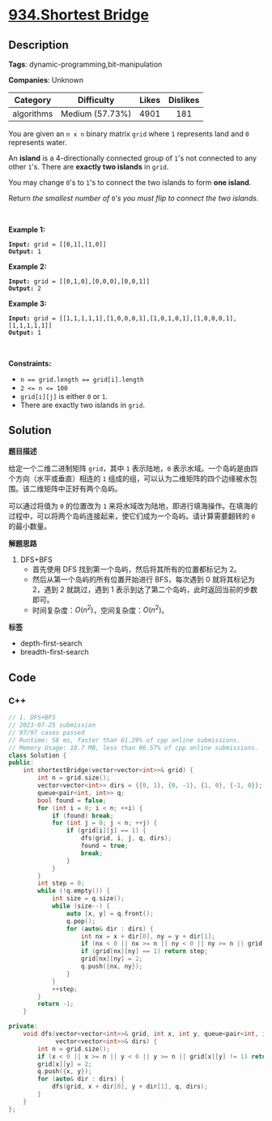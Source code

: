 # [934.Shortest Bridge](https://leetcode.com/problems/shortest-bridge/description/)

## Description

**Tags**: dynamic-programming,bit-manipulation

**Companies**: Unknown

|  Category  |   Difficulty    | Likes | Dislikes |
| :--------: | :-------------: | :---: | :------: |
| algorithms | Medium (57.73%) | 4901  |   181    |

<p>You are given an <code>n x n</code> binary matrix <code>grid</code> where <code>1</code> represents land and <code>0</code> represents water.</p>
<p>An <strong>island</strong> is a 4-directionally connected group of <code>1</code>&#39;s not connected to any other <code>1</code>&#39;s. There are <strong>exactly two islands</strong> in <code>grid</code>.</p>
<p>You may change <code>0</code>&#39;s to <code>1</code>&#39;s to connect the two islands to form <strong>one island</strong>.</p>
<p>Return <em>the smallest number of </em><code>0</code><em>&#39;s you must flip to connect the two islands</em>.</p>
<p>&nbsp;</p>
<p><strong class="example">Example 1:</strong></p>
<pre><code><strong>Input:</strong> grid = [[0,1],[1,0]]
<strong>Output:</strong> 1</code></pre>
<p><strong class="example">Example 2:</strong></p>
<pre><code><strong>Input:</strong> grid = [[0,1,0],[0,0,0],[0,0,1]]
<strong>Output:</strong> 2</code></pre>
<p><strong class="example">Example 3:</strong></p>
<pre><code><strong>Input:</strong> grid = [[1,1,1,1,1],[1,0,0,0,1],[1,0,1,0,1],[1,0,0,0,1],[1,1,1,1,1]]
<strong>Output:</strong> 1</code></pre>
<p>&nbsp;</p>
<p><strong>Constraints:</strong></p>
<ul>
  <li><code>n == grid.length == grid[i].length</code></li>
  <li><code>2 &lt;= n &lt;= 100</code></li>
  <li><code>grid[i][j]</code> is either <code>0</code> or <code>1</code>.</li>
  <li>There are exactly two islands in <code>grid</code>.</li>
</ul>

## Solution

**题目描述**

给定一个二维二进制矩阵 `grid`，其中 `1` 表示陆地，`0` 表示水域。一个岛屿是由四个方向（水平或垂直）相连的 `1` 组成的组，可以认为二维矩阵的四个边缘被水包围。该二维矩阵中正好有两个岛屿。

可以通过将值为 `0` 的位置改为 `1` 来将水域改为陆地，即进行填海操作。在填海的过程中，可以将两个岛屿连接起来，使它们成为一个岛屿。请计算需要翻转的 `0` 的最小数量。

**解题思路**

1. DFS+BFS
   - 首先使用 DFS 找到第一个岛屿，然后将其所有的位置都标记为 2。
   - 然后从第一个岛屿的所有位置开始进行 BFS，每次遇到 0 就将其标记为 2，遇到 2 就跳过，遇到 1 表示到达了第二个岛屿，此时返回当前的步数即可。
   - 时间复杂度：$O(n^2)$，空间复杂度：$O(n^2)$。

**标签**

- depth-first-search
- breadth-first-search

<!-- code start -->
## Code

### C++

```cpp
// 1. DFS+BFS
// 2023-07-25 submission
// 97/97 cases passed
// Runtime: 58 ms, faster than 61.29% of cpp online submissions.
// Memory Usage: 18.7 MB, less than 86.57% of cpp online submissions.
class Solution {
public:
    int shortestBridge(vector<vector<int>>& grid) {
        int n = grid.size();
        vector<vector<int>> dirs = {{0, 1}, {0, -1}, {1, 0}, {-1, 0}};
        queue<pair<int, int>> q;
        bool found = false;
        for (int i = 0; i < n; ++i) {
            if (found) break;
            for (int j = 0; j < n; ++j) {
                if (grid[i][j] == 1) {
                    dfs(grid, i, j, q, dirs);
                    found = true;
                    break;
                }
            }
        }
        int step = 0;
        while (!q.empty()) {
            int size = q.size();
            while (size--) {
                auto [x, y] = q.front();
                q.pop();
                for (auto& dir : dirs) {
                    int nx = x + dir[0], ny = y + dir[1];
                    if (nx < 0 || nx >= n || ny < 0 || ny >= n || grid[nx][ny] == 2) continue;
                    if (grid[nx][ny] == 1) return step;
                    grid[nx][ny] = 2;
                    q.push({nx, ny});
                }
            }
            ++step;
        }
        return -1;
    }

private:
    void dfs(vector<vector<int>>& grid, int x, int y, queue<pair<int, int>>& q,
             vector<vector<int>>& dirs) {
        int n = grid.size();
        if (x < 0 || x >= n || y < 0 || y >= n || grid[x][y] != 1) return;
        grid[x][y] = 2;
        q.push({x, y});
        for (auto& dir : dirs) {
            dfs(grid, x + dir[0], y + dir[1], q, dirs);
        }
    }
};
```

<!-- code end -->
